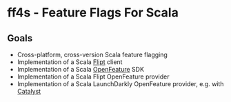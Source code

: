 # ff4s - Feature Flags For Scala

## Goals

- Cross-platform, cross-version Scala feature flagging
- Implementation of a Scala [Flipt](https://flipt.io) client
- Implementation of a Scala [OpenFeature](https://openfeature.dev) SDK
- Implementation of a Scala Flipt OpenFeature provider
- Implementation of a Scala LaunchDarkly OpenFeature provider, e.g. with
  [Catalyst](https://typelevel.org/catapult)
